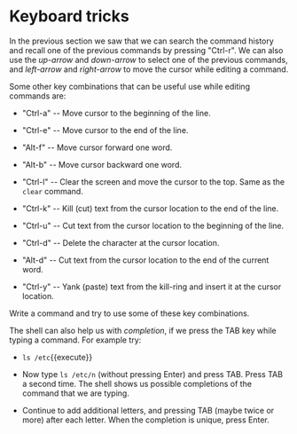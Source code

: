 # Keyboard tricks

In the previous section we saw that we can search the command history
and recall one of the previous commands by pressing "Ctrl-r". We can
also use the _up-arrow_ and _down-arrow_ to select one of the previous
commands, and _left-arrow_ and _right-arrow_ to move the cursor while
editing a command.

Some other key combinations that can be useful use while editing
commands are:

- "Ctrl-a" -- Move cursor to the beginning of the line.
- "Ctrl-e" -- Move cursor to the end of the line.
- "Alt-f" -- Move cursor forward one word.
- "Alt-b" -- Move cursor backward one word.

- "Ctrl-l" -- Clear the screen and move the cursor to the top. Same as
  the `clear` command.

- "Ctrl-k" -- Kill (cut) text from the cursor location to the end of
  the line.
- "Ctrl-u" -- Cut text from the cursor location to the beginning of
  the line.
- "Ctrl-d" -- Delete the character at the cursor location.
- "Alt-d" -- Cut text from the cursor location to the end of the
  current word.
- "Ctrl-y" -- Yank (paste) text from the kill-ring and insert it at
  the cursor location.
	 
Write a command and try to use some of these key combinations.

The shell can also help us with _completion_, if we press the TAB key
while typing a command. For example try:
   
- `ls /etc`{{execute}}
   
- Now type `ls /etc/n` (without pressing Enter) and press TAB. Press TAB a
  second time. The shell shows us possible completions of the command
  that we are typing.
  
- Continue to add additional letters, and pressing TAB (maybe twice or
  more) after each letter. When the completion is unique, press Enter.
